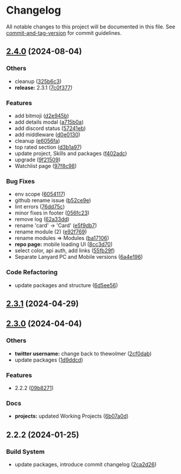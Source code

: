 # Changelog

All notable changes to this project will be documented in this file. See [commit-and-tag-version](https://github.com/absolute-version/commit-and-tag-version) for commit guidelines.

## [2.4.0](https://github.com/thewolmer/WolPortal/branches/compare/v2.4.0..v2.3.0) (2024-08-04)


### Others

* cleanup ([325b6c3](https://github.com/thewolmer/WolPortal/commits/325b6c370a01fbcbed0a4c05ea4bfe57a346d3e3))
* **release:** 2.3.1 ([7c0f377](https://github.com/thewolmer/WolPortal/commits/7c0f377837630a2eea9861b08d4a54d291adc0c3))


### Features

* add bitmoji ([d2e945b](https://github.com/thewolmer/WolPortal/commits/d2e945bef3a0280d642eb86a7d8942bcd53fdf21))
* add details modal ([a715b0a](https://github.com/thewolmer/WolPortal/commits/a715b0abb913365b63dd4dce9a4452f3353c94dd))
* add discord status ([57241eb](https://github.com/thewolmer/WolPortal/commits/57241eba10b3b081b517499cb783cd2de85d480a))
* add middleware ([d0e0130](https://github.com/thewolmer/WolPortal/commits/d0e01302bb50cda2377abe8bcd952cdf7f46cd4c))
* cleanup ([e6056fa](https://github.com/thewolmer/WolPortal/commits/e6056fa4728ec3166698f6a2556c2fb384447fab))
* top rated section ([d3b1a97](https://github.com/thewolmer/WolPortal/commits/d3b1a97992feb5275440ae934a1ffe2ddf2eebd7))
* update project, Skills and packages ([f402adc](https://github.com/thewolmer/WolPortal/commits/f402adc00a115293a2a9be66fc5ee9a4a76d2b75))
* upgrade ([9f21509](https://github.com/thewolmer/WolPortal/commits/9f21509d37a4cf79d44a8e8bb901a7139b9f10ef))
* Watchlist page ([97f8c98](https://github.com/thewolmer/WolPortal/commits/97f8c98b63083f6ce5da6ba1262f79258f7db8cf))


### Bug Fixes

* env scope ([6054117](https://github.com/thewolmer/WolPortal/commits/6054117dc6374a328b64b47c388baec8958044ee))
* github rename issue ([b52ce9e](https://github.com/thewolmer/WolPortal/commits/b52ce9ef3408f3d66ad016db0ddccfe9682c2d53))
* lint errors ([76dd75c](https://github.com/thewolmer/WolPortal/commits/76dd75c1fd063e64c043261d5d45b22e37bcaa82))
* minor fixes in footer ([056fc23](https://github.com/thewolmer/WolPortal/commits/056fc2362d529f7efef7fce8143daf93a6c1416a))
* remove log ([62a33dd](https://github.com/thewolmer/WolPortal/commits/62a33ddcbb90659aef6f29dbb520ce80c2046fc7))
* rename 'card' -> 'Card' ([e5f9db7](https://github.com/thewolmer/WolPortal/commits/e5f9db7295de78c41cee28cf2e7b74568fb4887d))
* rename module (2) ([e92f769](https://github.com/thewolmer/WolPortal/commits/e92f7693dde05517c358aa16c6475fd8a6cde27a))
* rename modules => Modules ([ba17106](https://github.com/thewolmer/WolPortal/commits/ba171060a974337a2703f9a196166600d0cf678b))
* **repo page:** mobile loading UI ([8cc3d70](https://github.com/thewolmer/WolPortal/commits/8cc3d706c6318d0170a03fecc20fdd7e29718360))
* select color, api auth, add links ([55fb29f](https://github.com/thewolmer/WolPortal/commits/55fb29fe662db798a47c90b56c183efaef33d40c))
* Separate Lanyard PC and Mobile versions ([6a4e196](https://github.com/thewolmer/WolPortal/commits/6a4e1968fe9694baf546dc6834851da92a0fa0b8))


### Code Refactoring

* update packages and structure ([6d5ee56](https://github.com/thewolmer/WolPortal/commits/6d5ee566197cde9f2570863e100de503ad5f4ed5))

## [2.3.1](https://github.com/thewolmer/WolPortal/branches/compare/v2.3.1..v2.3.0) (2024-04-29)

## [2.3.0](https://github.com/thewolmer/WolPortal/branches/compare/v2.3.0..v2.2.2) (2024-04-04)


### Others

* **twitter username:** change back to thewolmer ([2cf0dab](https://github.com/thewolmer/WolPortal/commits/2cf0dab340e0113c1c64d0ef296888977eaf2dd3))
* update packages ([1d9ddcd](https://github.com/thewolmer/WolPortal/commits/1d9ddcddf3d369787f907eba3695aba36077ba8b))


### Features

* 2.2.2 ([09b8271](https://github.com/thewolmer/WolPortal/commits/09b8271dd210876b598ca23b0a454ebd00f7b542))


### Docs

* **projects:** updated Working Projects ([6b07a0d](https://github.com/thewolmer/WolPortal/commits/6b07a0d48940348d92d1b5da5eb5e525c52e5907))

## 2.2.2 (2024-01-25)

### Build System

- update packages, introduce commit changelog ([2ca2d26](https://github.com/thewolmer/WolPortal/commits/2ca2d26390d467558dc6d7333f6189f995126b11))

